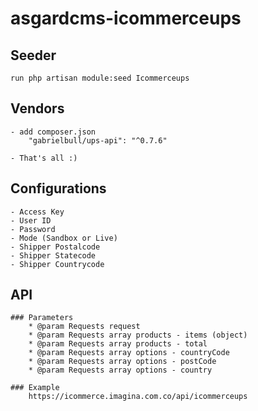 # asgardcms-icommerceups

## Seeder

    run php artisan module:seed Icommerceups

## Vendors

    - add composer.json 
        "gabrielbull/ups-api": "^0.7.6"

    - That's all :)
    

## Configurations

    - Access Key
    - User ID
    - Password
    - Mode (Sandbox or Live)
    - Shipper Postalcode
    - Shipper Statecode
    - Shipper Countrycode

## API
    
    ### Parameters
        * @param Requests request
        * @param Requests array products - items (object)
        * @param Requests array products - total
        * @param Requests array options - countryCode
        * @param Requests array options - postCode
        * @param Requests array options - country

    ### Example
        https://icommerce.imagina.com.co/api/icommerceups
